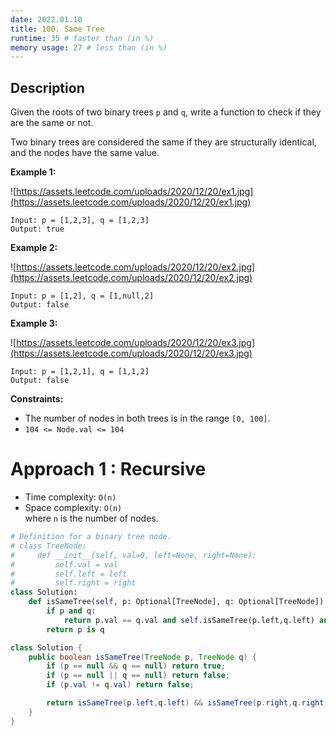 ```yaml
---
date: 2022.01.10
title: 100. Same Tree
runtime: 35 # faster than (in %)
memory usage: 27 # less than (in %)
---
```


## Description

Given the roots of two binary trees `p` and `q`, write a function to check if they are the same or not.

Two binary trees are considered the same if they are structurally identical, and the nodes have the same value.

**Example 1:**

![https://assets.leetcode.com/uploads/2020/12/20/ex1.jpg](https://assets.leetcode.com/uploads/2020/12/20/ex1.jpg)

```
Input: p = [1,2,3], q = [1,2,3]
Output: true

```

**Example 2:**

![https://assets.leetcode.com/uploads/2020/12/20/ex2.jpg](https://assets.leetcode.com/uploads/2020/12/20/ex2.jpg)

```
Input: p = [1,2], q = [1,null,2]
Output: false

```

**Example 3:**

![https://assets.leetcode.com/uploads/2020/12/20/ex3.jpg](https://assets.leetcode.com/uploads/2020/12/20/ex3.jpg)

```
Input: p = [1,2,1], q = [1,1,2]
Output: false

```

**Constraints:**

- The number of nodes in both trees is in the range `[0, 100]`.
- `104 <= Node.val <= 104`

# Approach 1 : Recursive
- Time complexity: `O(n)`
- Space complexity: `O(n)`<br />
where `n` is the number of nodes.
``` python
# Definition for a binary tree node.
# class TreeNode:
#     def __init__(self, val=0, left=None, right=None):
#         self.val = val
#         self.left = left
#         self.right = right
class Solution:
    def isSameTree(self, p: Optional[TreeNode], q: Optional[TreeNode]) -> bool: 
        if p and q:
            return p.val == q.val and self.isSameTree(p.left,q.left) and self.isSameTree(p.right,q.right)
        return p is q
```
```java
class Solution {
    public boolean isSameTree(TreeNode p, TreeNode q) {
        if (p == null && q == null) return true;
        if (p == null || q == null) return false;
        if (p.val != q.val) return false;

        return isSameTree(p.left,q.left) && isSameTree(p.right,q.right);
    }
}
